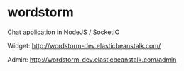 # wordstorm
Chat application in NodeJS / SocketIO

Widget:
http://wordstorm-dev.elasticbeanstalk.com/

Admin:
http://wordstorm-dev.elasticbeanstalk.com/admin
